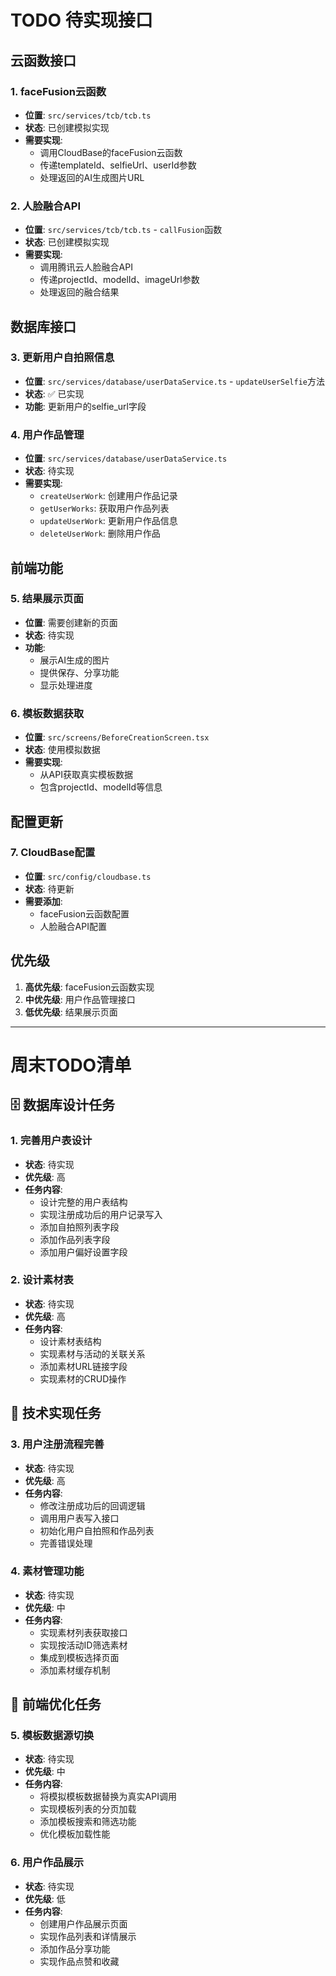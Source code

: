 # TODO 待实现接口

## 云函数接口

### 1. faceFusion云函数
- **位置**: `src/services/tcb/tcb.ts`
- **状态**: 已创建模拟实现
- **需要实现**: 
  - 调用CloudBase的faceFusion云函数
  - 传递templateId、selfieUrl、userId参数
  - 处理返回的AI生成图片URL

### 2. 人脸融合API
- **位置**: `src/services/tcb/tcb.ts` - `callFusion`函数
- **状态**: 已创建模拟实现
- **需要实现**:
  - 调用腾讯云人脸融合API
  - 传递projectId、modelId、imageUrl参数
  - 处理返回的融合结果

## 数据库接口

### 3. 更新用户自拍照信息
- **位置**: `src/services/database/userDataService.ts` - `updateUserSelfie`方法
- **状态**: ✅ 已实现
- **功能**: 更新用户的selfie_url字段

### 4. 用户作品管理
- **位置**: `src/services/database/userDataService.ts`
- **状态**: 待实现
- **需要实现**:
  - `createUserWork`: 创建用户作品记录
  - `getUserWorks`: 获取用户作品列表
  - `updateUserWork`: 更新用户作品信息
  - `deleteUserWork`: 删除用户作品

## 前端功能

### 5. 结果展示页面
- **位置**: 需要创建新的页面
- **状态**: 待实现
- **功能**:
  - 展示AI生成的图片
  - 提供保存、分享功能
  - 显示处理进度

### 6. 模板数据获取
- **位置**: `src/screens/BeforeCreationScreen.tsx`
- **状态**: 使用模拟数据
- **需要实现**:
  - 从API获取真实模板数据
  - 包含projectId、modelId等信息

## 配置更新

### 7. CloudBase配置
- **位置**: `src/config/cloudbase.ts`
- **状态**: 待更新
- **需要添加**:
  - faceFusion云函数配置
  - 人脸融合API配置

## 优先级

1. **高优先级**: faceFusion云函数实现
2. **中优先级**: 用户作品管理接口
3. **低优先级**: 结果展示页面

---

# 周末TODO清单

## 🗄️ 数据库设计任务

### 1. 完善用户表设计
- **状态**: 待实现
- **优先级**: 高
- **任务内容**:
  - 设计完整的用户表结构
  - 实现注册成功后的用户记录写入
  - 添加自拍照列表字段
  - 添加作品列表字段
  - 添加用户偏好设置字段

### 2. 设计素材表
- **状态**: 待实现
- **优先级**: 高
- **任务内容**:
  - 设计素材表结构
  - 实现素材与活动的关联关系
  - 添加素材URL链接字段
  - 实现素材的CRUD操作

## 🔧 技术实现任务

### 3. 用户注册流程完善
- **状态**: 待实现
- **优先级**: 高
- **任务内容**:
  - 修改注册成功后的回调逻辑
  - 调用用户表写入接口
  - 初始化用户自拍照和作品列表
  - 完善错误处理

### 4. 素材管理功能
- **状态**: 待实现
- **优先级**: 中
- **任务内容**:
  - 实现素材列表获取接口
  - 实现按活动ID筛选素材
  - 集成到模板选择页面
  - 添加素材缓存机制

## 📱 前端优化任务

### 5. 模板数据源切换
- **状态**: 待实现
- **优先级**: 中
- **任务内容**:
  - 将模拟模板数据替换为真实API调用
  - 实现模板列表的分页加载
  - 添加模板搜索和筛选功能
  - 优化模板加载性能

### 6. 用户作品展示
- **状态**: 待实现
- **优先级**: 低
- **任务内容**:
  - 创建用户作品展示页面
  - 实现作品列表和详情展示
  - 添加作品分享功能
  - 实现作品点赞和收藏
